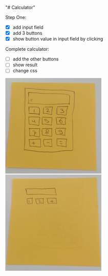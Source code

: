 "# Calculator" 

Step One:
- [x] add input field
- [x] add 3 buttons
- [x] show button value in input field by clicking

Complete calculator:
- [ ] add the other buttons
- [ ] show result
- [ ] change css

![Calculator](Calculator.jpg)
![Calculator_Step1](Calculator_Step1.jpg)
